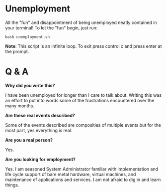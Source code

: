 # Unemployment 

All the "fun" and disappointment of being unemployed neatly contained in your terminal! To let the "fun" begin, just run:

    bash unemployment.sh

**Note**: This script is an infinite loop. To exit press control c and press enter at the prompt.

# Q & A

**Why did you write this?**

I have been unemployed for longer than I care to talk about. Writing this was an effort to put into words some of the frustrations encountered over the many months. 

**Are these real events described?**

Some of the events described are composities of multiple events but for the most part, yes everything is real. 

**Are you a real person?**

Yes.

**Are you looking for employment?**

Yes. I am seasoned System Administrator familiar with implementation and life cycle support of bare metal
hardware, virtual machines, and maintenance of applications and services. I am not afraid to dig in and learn things.
